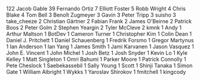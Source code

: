   122	Jacob Gable
    39	Fernando Ortiz
     7	Elliott Foster
     5	Robb Wright
     4	Chris Blake
     4	Tom Bell
     3	Benoît Zugmeyer
     3	Gavin
     3	Peter Tripp
     3	suisho
     3	take_cheeze
     2	Christian Gärtner
     2	Fabian Frank
     2	James O'Beirne
     2	Patrick Boos
     2	Peter Golm
     2	Stephen Yeargin
     2	Tyler McCleve
     2	kmnk
     1	Andy
     1	Arthur Maltson
     1	BotDev
     1	Cameron Turner
     1	Christopher Kim
     1	Colin Dean
     1	Daniel J. Pritchett
     1	Daniel Schauenberg
     1	Fredrik Forsmo
     1	Gregor Martynus
     1	Ian Anderson
     1	Ian Yang
     1	James Smith
     1	Jami Karvanen
     1	Jason Vasquez
     1	John E. Vincent
     1	John Michel
     1	Josh Betz
     1	Josh Snyder
     1	Kevin Lo
     1	Kyle Kelley
     1	Matt Singleton
     1	Omri Bahumi
     1	Parker Moore
     1	Patrick Connolly
     1	Pete Cheslock
     1	Saebekassebil
     1	Sally Young
     1	Scott
     1	Shinji Tanaka
     1	Simon Gate
     1	William Albright
     1	Wykks
     1	Yaroslav Shirokov
     1	fmitchell
     1	kingcody
